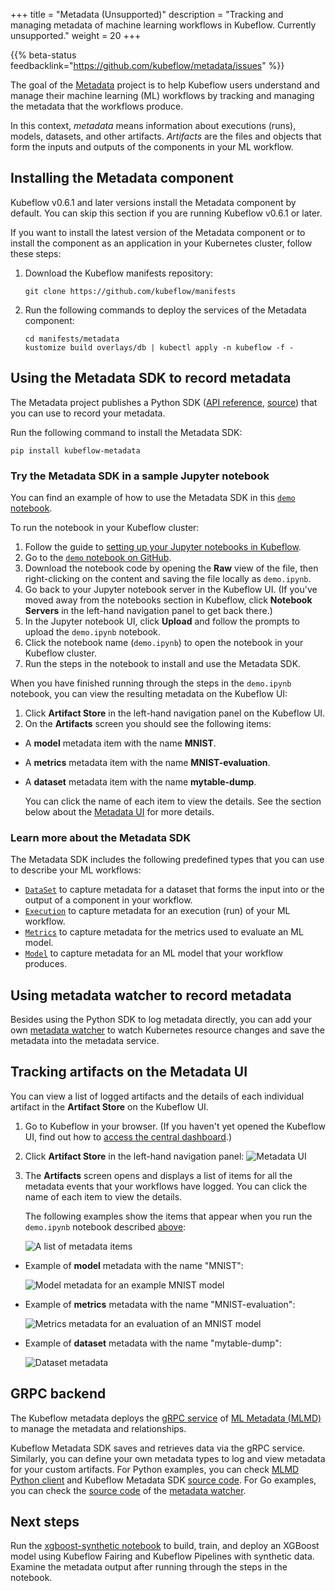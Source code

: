 +++
title = "Metadata (Unsupported)"
description = "Tracking and managing metadata of machine learning workflows in Kubeflow. Currently unsupported."
weight = 20
+++

{{% beta-status feedbacklink="https://github.com/kubeflow/metadata/issues" %}}

The goal of the [Metadata](https://github.com/kubeflow/metadata) project is to 
help Kubeflow users understand and manage their machine learning (ML) workflows
by tracking and managing the metadata that the workflows produce. 

In this context, _metadata_ means information about executions (runs), models, 
datasets, and other artifacts. _Artifacts_ are the files and objects that form 
the inputs and outputs of the components in your ML workflow.

## Installing the Metadata component

Kubeflow v0.6.1 and later versions install the Metadata component by default.
You can skip this section if you are running Kubeflow v0.6.1 or later.

If you want to install the latest version of the Metadata component or to
install the component as an application in your Kubernetes cluster, follow these 
steps:

1. Download the Kubeflow manifests repository:

    ```
    git clone https://github.com/kubeflow/manifests
    ```

2. Run the following commands to deploy the services of the Metadata component:

    ```
    cd manifests/metadata
    kustomize build overlays/db | kubectl apply -n kubeflow -f -
    ```

## Using the Metadata SDK to record metadata

The Metadata project publishes a 
Python SDK ([API reference](https://kubeflow-metadata.readthedocs.io/en/latest/), [source](https://github.com/kubeflow/metadata/tree/master/sdk/python)) that you can use to record your metadata.

Run the following command to install the Metadata SDK:

```
pip install kubeflow-metadata
```

<a id="demo-notebook"></a>
### Try the Metadata SDK in a sample Jupyter notebook

You can find an example of how to use the Metadata SDK in this 
[`demo` notebook](https://github.com/kubeflow/metadata/blob/master/sdk/python/sample/demo.ipynb).

To run the notebook in your Kubeflow cluster:

1. Follow the guide to 
  [setting up your Jupyter notebooks in Kubeflow](/docs/components/notebooks/setup/).
1. Go to the [`demo` notebook on GitHub](https://github.com/kubeflow/metadata/blob/master/sdk/python/sample/demo.ipynb).
1. Download the notebook code by opening the **Raw** view of the file, then
  right-clicking on the content and saving the file locally as `demo.ipynb`.
1. Go back to your Jupyter notebook server in the Kubeflow UI. (If you've
  moved away from the notebooks section in Kubeflow, click
  **Notebook Servers** in the left-hand navigation panel to get back there.)
1. In the Jupyter notebook UI, click **Upload** and follow the prompts to upload
  the `demo.ipynb` notebook.
1. Click the notebook name (`demo.ipynb`) to open the notebook in your Kubeflow
  cluster.
1. Run the steps in the notebook to install and use the Metadata SDK.

When you have finished running through the steps in the `demo.ipynb` notebook,
you can view the resulting metadata on the Kubeflow UI:

1. Click **Artifact Store** in the left-hand navigation panel on the Kubeflow 
  UI.
1. On the **Artifacts** screen you should see the following items:

  * A **model** metadata item with the name **MNIST**.
  * A **metrics** metadata item with the name **MNIST-evaluation**.
  * A **dataset** metadata item with the name **mytable-dump**.

    You can click the name of each item to view the details. See the section
    below about the [Metadata UI](#metadata-ui) for more details. 

### Learn more about the Metadata SDK

The Metadata SDK includes the following predefined types
that you can use to describe your ML workflows:

* [`DataSet`](https://kubeflow-metadata.readthedocs.io/en/latest/source/md.html#kubeflow.metadata.metadata.DataSet)
  to capture metadata for a dataset that forms the input into or the output of
  a component in your workflow.
* [`Execution`](https://kubeflow-metadata.readthedocs.io/en/latest/source/md.html#kubeflow.metadata.metadata.Execution)
  to capture metadata for an execution (run) of your ML workflow.
* [`Metrics`](https://kubeflow-metadata.readthedocs.io/en/latest/source/md.html#kubeflow.metadata.metadata.Metrics)
  to capture metadata for the metrics used to evaluate an ML model.
* [`Model`](https://kubeflow-metadata.readthedocs.io/en/latest/source/md.html#kubeflow.metadata.metadata.Model)
  to capture metadata for an ML model that your workflow produces.


<a id="metadata-watcher"></a>
## Using metadata watcher to record metadata

Besides using the Python SDK to log metadata directly, you can add your own [metadata watcher](https://github.com/kubeflow/metadata/blob/master/watcher/README.md) to watch Kubernetes resource changes and save the metadata into the metadata service.

<a id="metadata-ui"></a>
## Tracking artifacts on the Metadata UI

You can view a list of logged artifacts and the details of each individual 
artifact in the **Artifact Store** on the Kubeflow UI.

1. Go to Kubeflow in your browser. (If you haven't yet opened the 
  Kubeflow UI, find out how to [access the
  central dashboard](/docs/components/central-dash/overview/).)
1. Click **Artifact Store** in the left-hand navigation panel:
  <img src="/docs/images/metadata-ui-option.png" 
    alt="Metadata UI"
    class="mt-3 mb-3 border border-info rounded">

1. The **Artifacts** screen opens and displays a list of items for all the
  metadata events that your workflows have logged. You can click the name of 
  each item to view the details. 
  
    The following examples show the items that appear when you run the 
    `demo.ipynb` notebook described [above](#demo-notebook):

    <img src="/docs/images/metadata-artifacts-list.png" 
    alt="A list of metadata items"
    class="mt-3 mb-3 border border-info rounded">

  * Example of **model** metadata with the name "MNIST":

    <img src="/docs/images/metadata-model.png" 
      alt="Model metadata for an example MNIST model"
      class="mt-3 mb-3 border border-info rounded">

  * Example of **metrics** metadata with the name "MNIST-evaluation":

    <img src="/docs/images/metadata-metrics.png" 
      alt="Metrics metadata for an evaluation of an MNIST model"
      class="mt-3 mb-3 border border-info rounded">

  * Example of **dataset** metadata with the name "mytable-dump":

    <img src="/docs/images/metadata-dataset.png" 
      alt="Dataset metadata"
      class="mt-3 mb-3 border border-info rounded">



## GRPC backend

The Kubeflow metadata deploys the [gRPC service](https://github.com/google/ml-metadata/blob/master/ml_metadata/proto/metadata_store_service.proto) of [ML Metadata
(MLMD)](https://github.com/google/ml-metadata/blob/master/g3doc/get_started.md) to manage the metadata and relationships.

Kubeflow Metadata SDK saves and retrieves data via the gRPC service. Similarly, you can define your own metadata types to log and view metadata for your custom artifacts. For Python examples, you can check [MLMD Python client](https://pypi.org/project/ml-metadata/) and Kubeflow Metadata SDK [source code](https://github.com/kubeflow/metadata/blob/master/sdk/python/kubeflow/metadata/metadata.py). For Go examples, you can check the [source code](https://github.com/kubeflow/metadata/blob/master/watcher/handlers/metalogger.go) of the [metadata watcher](#metadata-watcher).

## Next steps

Run the 
[xgboost-synthetic notebook](https://github.com/kubeflow/examples/tree/master/xgboost_synthetic)
to build, train, and deploy an XGBoost model using Kubeflow Fairing and Kubeflow
Pipelines with synthetic data. Examine the metadata output after running
through the steps in the notebook.
